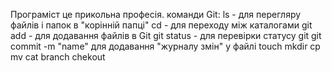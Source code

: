 Програміст це прикольна професія.
команди Git:
ls - для перегляру файлів і папок в "корінній папці"
cd - для переходу між каталогами
git add - для додавання файлів в Git
git status - для перевірки статусу git
git commit -m "name" для додавання "журналу змін" у файлі
touch
mkdir
cp
mv
cat
branch
chekout
